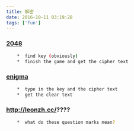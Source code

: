 ```yaml
---
title: 解密
date: 2016-10-11 03:19:28
tags: ['fun']
---
```


###  [2048](http://leonzh.cc/2048)
``` bash
    *  find key (obviously)
    *  finish the game and get the cipher text
```

###  [enigma](http://leonzh.cc/enigma)
``` bash
    *  type in the key and the cipher text
    *  get the clear text
```

###  http://leonzh.cc/????
``` bash
    *  what do these question marks mean? 
```